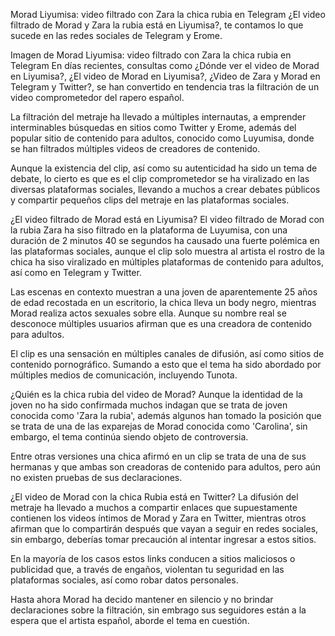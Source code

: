 Morad Liyumisa: video filtrado con Zara la chica rubia en Telegram
¿El video filtrado de Morad y Zara la rubia está en Liyumisa?, te contamos lo que sucede en las redes sociales de Telegram y Erome.

Imagen de Morad Liyumisa: video filtrado con Zara la chica rubia en Telegram
En días recientes, consultas como ¿Dónde ver el video de Morad en Liyumisa?, ¿El video de Morad en Liyumisa?, ¿Video de Zara y Morad en Telegram y Twitter?, se han convertido en tendencia tras la filtración de un video comprometedor del rapero español.

La filtración del metraje ha llevado a múltiples internautas, a emprender interminables búsquedas en sitios como Twitter y Erome, además del popular sitio de contenido para adultos, conocido como Luyumisa, donde se han filtrados múltiples videos de creadores de contenido.

Aunque la existencia del clip, así como su autenticidad ha sido un tema de debate, lo cierto es que es el clip comprometedor se ha viralizado en las diversas plataformas sociales, llevando a muchos a crear debates públicos y compartir pequeños clips del metraje en las plataformas sociales.



¿El video filtrado de Morad está en Liyumisa?
El video filtrado de Morad con la rubia Zara ha siso filtrado en la plataforma de Luyumisa, con una duración de 2 minutos 40 se segundos ha causado una fuerte polémica en las plataformas sociales, aunque el clip solo muestra al artista el rostro de la chica ha siso viralizado en múltiples plataformas de contenido para adultos, así como en Telegram y Twitter.

Las escenas en contexto muestran a una joven de aparentemente 25 años de edad recostada en un escritorio, la chica lleva un body negro, mientras Morad realiza actos sexuales sobre ella. Aunque su nombre real se desconoce múltiples usuarios afirman que es una creadora de contenido para adultos.

El clip es una sensación en múltiples canales de difusión, así como sitios de contenido pornográfico. Sumando a esto que el tema ha sido abordado por múltiples medios de comunicación, incluyendo Tunota.

¿Quién es la chica rubia del video de Morad?
Aunque la identidad de la joven no ha sido confirmada muchos indagan que se trata de joven conocida como 'Zara la rubia', además algunos han tomado la posición que se trata de una de las exparejas de Morad conocida como 'Carolina', sin embargo, el tema continúa siendo objeto de controversia.


Entre otras versiones una chica afirmó en un clip se trata de una de sus hermanas y que ambas son creadoras de contenido para adultos, pero aún no existen pruebas de sus declaraciones.

¿El video de Morad con la chica Rubia está en Twitter?
La difusión del metraje ha llevado a muchos a compartir enlaces que supuestamente contienen los videos íntimos de Morad y Zara en Twitter, mientras otros afirman que lo compartirán después que vayan a seguir en redes sociales, sin embargo, deberías tomar precaución al intentar ingresar a estos sitios.

En la mayoría de los casos estos links conducen a sitios maliciosos o publicidad que, a través de engaños, violentan tu seguridad en las plataformas sociales, así como robar datos personales.


Hasta ahora Morad ha decido mantener en silencio y no brindar declaraciones sobre la filtración, sin embrago sus seguidores están a la espera que el artista español, aborde el tema en cuestión.
